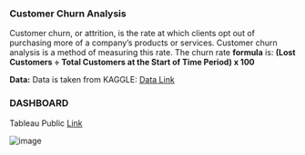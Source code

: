 ### **Customer Churn Analysis**

Customer churn, or attrition, is the rate at which clients opt out of purchasing more of a company’s products or services. Customer churn analysis is a method of measuring this rate. The churn rate **formula** is: **(Lost Customers ÷ Total Customers at the Start of Time Period) x 100**

**Data:**   Data is taken from KAGGLE: [Data Link](https://www.kaggle.com/datasets/blastchar/telco-customer-churn)

### **DASHBOARD**

Tableau Public [Link](https://public.tableau.com/app/profile/deepak.kaushik/viz/TelecomCustomerChurn_Extract/Contract?publish=yes) 

![image](https://user-images.githubusercontent.com/74736473/212339657-a070ef57-11d8-4f8a-af3d-102f523d8dcc.png)




